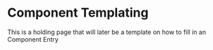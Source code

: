 # Component Templating

This is a holding page that will later be a template on how to fill in an Component Entry
